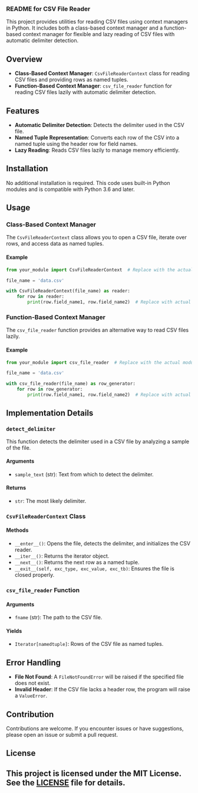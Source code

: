 ### README for CSV File Reader

This project provides utilities for reading CSV files using context managers in Python. It includes both a class-based context manager and a function-based context manager for flexible and lazy reading of CSV files with automatic delimiter detection.

## Overview

- **Class-Based Context Manager**: `CsvFileReaderContext` class for reading CSV files and providing rows as named tuples.
- **Function-Based Context Manager**: `csv_file_reader` function for reading CSV files lazily with automatic delimiter detection.

## Features

- **Automatic Delimiter Detection**: Detects the delimiter used in the CSV file.
- **Named Tuple Representation**: Converts each row of the CSV into a named tuple using the header row for field names.
- **Lazy Reading**: Reads CSV files lazily to manage memory efficiently.

## Installation

No additional installation is required. This code uses built-in Python modules and is compatible with Python 3.6 and later.

## Usage

### Class-Based Context Manager

The `CsvFileReaderContext` class allows you to open a CSV file, iterate over rows, and access data as named tuples.

#### Example

```python
from your_module import CsvFileReaderContext  # Replace with the actual module name

file_name = 'data.csv'

with CsvFileReaderContext(file_name) as reader:
    for row in reader:
        print(row.field_name1, row.field_name2)  # Replace with actual field names
```

### Function-Based Context Manager

The `csv_file_reader` function provides an alternative way to read CSV files lazily.

#### Example

```python
from your_module import csv_file_reader  # Replace with the actual module name

file_name = 'data.csv'

with csv_file_reader(file_name) as row_generator:
    for row in row_generator:
        print(row.field_name1, row.field_name2)  # Replace with actual field names
```

## Implementation Details

### `detect_delimiter`

This function detects the delimiter used in a CSV file by analyzing a sample of the file.

#### Arguments

- `sample_text` (str): Text from which to detect the delimiter.

#### Returns

- `str`: The most likely delimiter.

### `CsvFileReaderContext` Class

#### Methods

- `__enter__()`: Opens the file, detects the delimiter, and initializes the CSV reader.
- `__iter__()`: Returns the iterator object.
- `__next__()`: Returns the next row as a named tuple.
- `__exit__(self, exc_type, exc_value, exc_tb)`: Ensures the file is closed properly.

### `csv_file_reader` Function

#### Arguments

- `fname` (str): The path to the CSV file.

#### Yields

- `Iterator[namedtuple]`: Rows of the CSV file as named tuples.

## Error Handling

- **File Not Found**: A `FileNotFoundError` will be raised if the specified file does not exist.
- **Invalid Header**: If the CSV file lacks a header row, the program will raise a `ValueError`.

## Contribution

Contributions are welcome. If you encounter issues or have suggestions, please open an issue or submit a pull request.

## License

This project is licensed under the MIT License. See the [LICENSE](LICENSE) file for details.
---